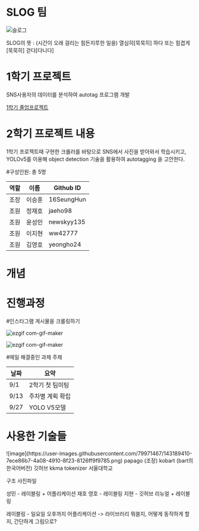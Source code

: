 # SLOG 팀 
![슬로그](https://user-images.githubusercontent.com/80320168/119520172-05dc8380-bdb5-11eb-90c0-670155246297.jpg)

SLOG의 뜻 : (시간이 오래 걸리는 힘든지루한 일을) 열심히[묵묵히] 하다 또는 힘겹게[묵묵히] 걷다[다니다]

# 1학기 프로젝트
SNS사용자의 데이터를 분석하여 autotag 프로그램 개발

[1학기 졸업프로젝트](https://github.com/KNU-BrainAI-Capstone2021/Slog/blob/main/1%ED%95%99%EA%B8%B0readme.md)

# 2학기 프로젝트 내용
1학기 프로젝트때 구현한 크롤러를 바탕으로 SNS에서 사진을 받아와서 학습시키고, YOLOv5를 이용해 object detection 기술을 활용하여 autotagging 을 고안한다.


#구성인원: 총 5명

역할|이름|Github ID|
---|---|---|
조장|이승훈|16SeungHun|
조원|정재호|jaeho98|
조원|윤성민|newskyy135|
조원|이지현|ww42777|
조원|김영호|yeongho24|

# 개념


# 진행과정

#인스타그램 게시물을 크롤링하기

![ezgif com-gif-maker](https://user-images.githubusercontent.com/80320168/119503688-34069700-bda6-11eb-9eaa-943547a03576.gif)

![ezgif com-gif-maker](https://user-images.githubusercontent.com/80320168/122638602-035d1780-d130-11eb-9d32-b3a73187138c.gif)

#매일 해결중인 과제 주제

날짜| 요약|
---|---|
9/1|2학기 첫 팀미팅|
9/13|주차별 계획 확립|
9/27|YOLO V5모델 |

# 사용한 기술들
<Computer Vision For Image Hashtag>
![image](https://user-images.githubusercontent.com/79971467/143189410-7ece86b7-4a08-4910-8f23-8126ff9f9785.png)
papago (조장)
kobart (bart의 한국어버전) 깃허브
kkma tokenizer 서울대학교

구조 사진파일 

성민 - 레이블링 + 어플리케이션
재호 영호 - 레이블링
지현 - 깃허브 리뉴얼 + 레이블링

레이블링 - 일요일 오후까지
어플리케이션 -> 라이브러리 뭐쓸지, 어떻게 동작하게 할지, 간단하게 그림으로?
